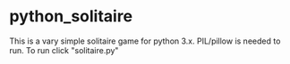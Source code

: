 # python_solitaire
This is a vary simple solitaire game for python 3.x. 
PIL/pillow is needed to run.
To run click "solitaire.py"
